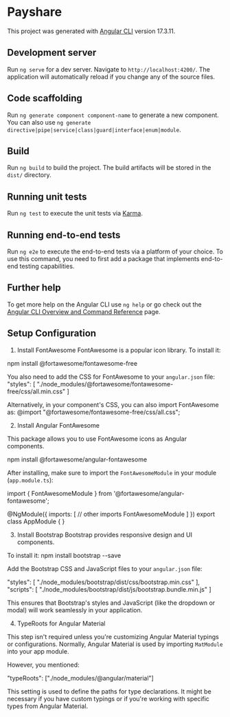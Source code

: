 # Payshare

This project was generated with [Angular CLI](https://github.com/angular/angular-cli) version 17.3.11.

## Development server

Run `ng serve` for a dev server. Navigate to `http://localhost:4200/`. The application will automatically reload if you change any of the source files.

## Code scaffolding

Run `ng generate component component-name` to generate a new component. You can also use `ng generate directive|pipe|service|class|guard|interface|enum|module`.

## Build

Run `ng build` to build the project. The build artifacts will be stored in the `dist/` directory.

## Running unit tests

Run `ng test` to execute the unit tests via [Karma](https://karma-runner.github.io).

## Running end-to-end tests

Run `ng e2e` to execute the end-to-end tests via a platform of your choice. To use this command, you need to first add a package that implements end-to-end testing capabilities.

## Further help

To get more help on the Angular CLI use `ng help` or go check out the [Angular CLI Overview and Command Reference](https://angular.io/cli) page.

## Setup Configuration

1. Install FontAwesome
FontAwesome is a popular icon library. To install it:

npm install @fortawesome/fontawesome-free

You also need to add the CSS for FontAwesome to your `angular.json` file:
"styles": [
  "./node_modules/@fortawesome/fontawesome-free/css/all.min.css"
]

Alternatively, in your component's CSS, you can also import FontAwesome as:
@import "@fortawesome/fontawesome-free/css/all.css";

2. Install Angular FontAwesome

This package allows you to use FontAwesome icons as Angular components.

npm install @fortawesome/angular-fontawesome

After installing, make sure to import the `FontAwesomeModule` in your module (`app.module.ts`):

import { FontAwesomeModule } from '@fortawesome/angular-fontawesome';

@NgModule({
  imports: [
    // other imports
    FontAwesomeModule
  ]
})
export class AppModule { }

3. Install Bootstrap
Bootstrap provides responsive design and UI components.

To install it:
npm install bootstrap --save

Add the Bootstrap CSS and JavaScript files to your `angular.json` file:

"styles": [
  "./node_modules/bootstrap/dist/css/bootstrap.min.css"
],
"scripts": [
  "./node_modules/bootstrap/dist/js/bootstrap.bundle.min.js"
]

This ensures that Bootstrap's styles and JavaScript (like the dropdown or modal) will work seamlessly in your application.

4. TypeRoots for Angular Material

This step isn't required unless you're customizing Angular Material typings or configurations. Normally, Angular Material is used by importing `MatModule` into your app module.

However, you mentioned:

"typeRoots": ["./node_modules/@angular/material"]

This setting is used to define the paths for type declarations. It might be necessary if you have custom typings or if you're working with specific types from Angular Material.
